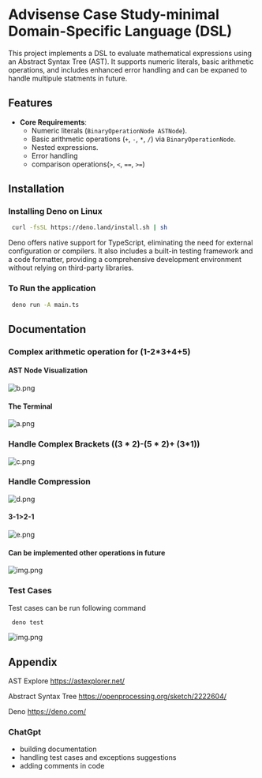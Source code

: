 
# Advisense Case Study-minimal Domain-Specific Language (DSL)

This project implements a  DSL to evaluate  mathematical expressions using an Abstract Syntax Tree (AST). It supports numeric literals, basic arithmetic operations, and includes enhanced error handling and can be expaned to handle multipule statments in future.

## Features
- **Core Requirements**:
  - Numeric literals (`BinaryOperationNode ASTNode`).
  - Basic arithmetic operations (`+`, `-`, `*`, `/`) via `BinaryOperationNode`.
  - Nested expressions.
  - Error handling
  - comparison operations(`>`, `<`, `==`, `>=`)




## Installation


### Installing Deno on Linux

```bash
 curl -fsSL https://deno.land/install.sh | sh
```

Deno offers native support for TypeScript, eliminating the need for external configuration or compilers. It also includes a built-in testing framework and a code formatter, providing a comprehensive development environment without relying on third-party libraries.

###  To Run the application
```bash
 deno run -A main.ts
```

## Documentation
### Complex arithmetic operation for (1-2*3+4+5)


#### AST Node Visualization 
![b.png](screenshots%2Fb.png)


#### The Terminal
![a.png](screenshots%2Fa.png)

### Handle Complex Brackets ((3 * 2)-(5 * 2)+ (3*1))


![c.png](screenshots%2Fc.png)

### Handle Compression

![d.png](screenshots%2Fd.png)

#### 3-1>2-1
![e.png](screenshots%2Fe.png)

#### Can be implemented other operations in future

![img.png](screenshots/img.png)

### Test Cases
Test cases can be run following command
```bash
 deno test
```

![img.png](img.png)


## Appendix
AST Explore
https://astexplorer.net/

Abstract Syntax Tree
https://openprocessing.org/sketch/2222604/

Deno
https://deno.com/

### ChatGpt

- building documentation 
- handling test cases and exceptions suggestions
- adding comments in code

